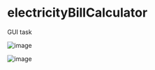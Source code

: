 # electricityBillCalculator
GUI task 

![image](https://github.com/Aarthy-V/electricityBillCalculator/assets/110882378/26f50309-0e94-42b9-be86-7d2063c47c54)

![image](https://github.com/Aarthy-V/electricityBillCalculator/assets/110882378/853476ec-7c34-457b-9ccb-9196ffca4736)
